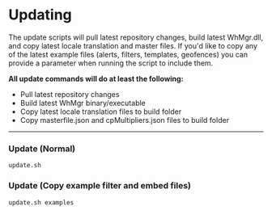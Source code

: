 # Updating  
The update scripts will pull latest repository changes, build latest WhMgr.dll, and copy latest locale translation and master files.
If you'd like to copy any of the latest example files (alerts, filters, templates, geofences) you can provide a parameter when running the script to include them.  

**All update commands will do at least the following:**  
- Pull latest repository changes  
- Build latest WhMgr binary/executable  
- Copy latest locale translation files to build folder  
- Copy masterfile.json and cpMultipliers.json files to build folder  

<hr>

### Update (Normal)  
```
update.sh
```

### Update (Copy example filter and embed files)  
```
update.sh examples
```